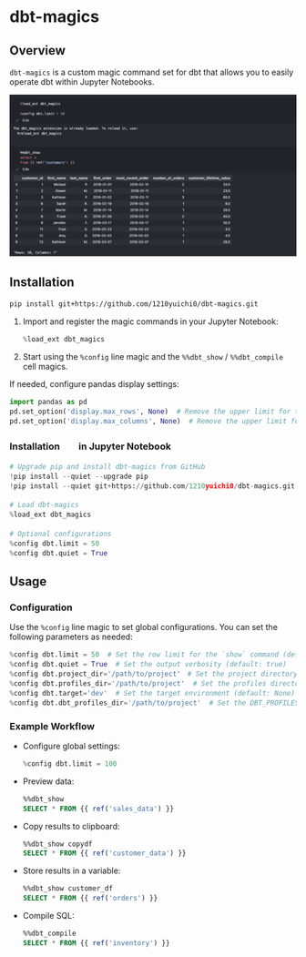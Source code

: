 # dbt-magics

## Overview

`dbt-magics` is a custom magic command set for dbt that allows you to easily operate dbt within Jupyter Notebooks.

![sample_image](assets/sample_image.png)

## Installation

```sh
pip install git+https://github.com/1210yuichi0/dbt-magics.git
```

1. Import and register the magic commands in your Jupyter Notebook:

   ```python
   %load_ext dbt_magics
   ```

2. Start using the `%config` line magic and the `%%dbt_show` / `%%dbt_compile` cell magics.

If needed, configure pandas display settings:

```python
import pandas as pd
pd.set_option('display.max_rows', None)  # Remove the upper limit for the number of rows displayed
pd.set_option('display.max_columns', None)  # Remove the upper limit for the number of columns displayed
```

### Installation　　in Jupyter Notebook

```python
# Upgrade pip and install dbt-magics from GitHub
!pip install --quiet --upgrade pip
!pip install --quiet git+https://github.com/1210yuichi0/dbt-magics.git

# Load dbt-magics
%load_ext dbt_magics

# Optional configurations
%config dbt.limit = 50
%config dbt.quiet = True
```

## Usage

### Configuration

Use the `%config` line magic to set global configurations. You can set the following parameters as needed:

```python
%config dbt.limit = 50  # Set the row limit for the `show` command (default: 50)
%config dbt.quiet = True  # Set the output verbosity (default: true)
%config dbt.project_dir='/path/to/project'　# Set the project directory (default: None)
%config dbt.profiles_dir='/path/to/project'  # Set the profiles directory (default: None)
%config dbt.target='dev'  # Set the target environment (default: None)
%config dbt.dbt_profiles_dir='/path/to/project'  # Set the DBT_PROFILES_DIR environment variable
```

### Example Workflow

-  Configure global settings:

   ```python
   %config dbt.limit = 100
   ```

-  Preview data:

   ```sql
   %%dbt_show
   SELECT * FROM {{ ref('sales_data') }}
   ```

-  Copy results to clipboard:

   ```sql
   %%dbt_show copydf
   SELECT * FROM {{ ref('customer_data') }}
   ```

-  Store results in a variable:

   ```sql
   %%dbt_show customer_df
   SELECT * FROM {{ ref('orders') }}
   ```

-  Compile SQL:

   ```sql
   %%dbt_compile
   SELECT * FROM {{ ref('inventory') }}
   ```
